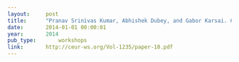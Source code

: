```yaml
---
layout:     post
title:      "Pranav Srinivas Kumar, Abhishek Dubey, and Gabor Karsai. Colored petri net-based modeling and formal analysis of component-based applications. In Proceedings of the 11th Workshop on Model-Driven Engineering, Verification and Validation co-located with 17th International Conference on Model Driven Engineering Languages and Systems, MoDeVVa@MODELS 2014, Valencia, Spain, September 30, 2014., 79–88. 2014."
date:       2014-01-01 00:00:01
year:       2014
pub_type:       workshops
link:       http://ceur-ws.org/Vol-1235/paper-10.pdf
---
```

